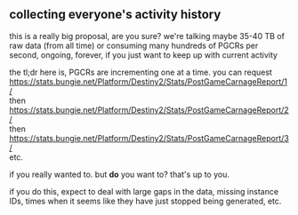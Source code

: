 ## collecting everyone's activity history

this is a really big proposal, are you sure?
we're talking maybe 35-40 TB of raw data (from all time)
or consuming many hundreds of PGCRs per second, ongoing, forever, if you just want to keep up with current activity

the tl;dr here is, PGCRs are incrementing one at a time. you can request  
https://stats.bungie.net/Platform/Destiny2/Stats/PostGameCarnageReport/1/  
then  
https://stats.bungie.net/Platform/Destiny2/Stats/PostGameCarnageReport/2/  
then  
https://stats.bungie.net/Platform/Destiny2/Stats/PostGameCarnageReport/3/  
etc.

if you really wanted to. but **do** you want to? that's up to you.

if you do this, expect to deal with large gaps in the data, missing instance IDs, times when it seems like they have just stopped being generated, etc.